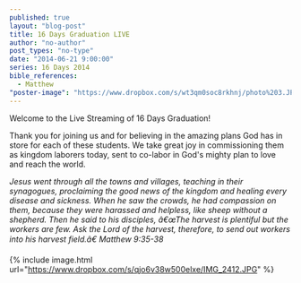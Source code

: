 ```yaml
---
published: true
layout: "blog-post"
title: 16 Days Graduation LIVE
author: "no-author"
post_types: "no-type"
date: "2014-06-21 9:00:00"
series: 16 Days 2014
bible_references: 
  - Matthew
"poster-image": "https://www.dropbox.com/s/wt3qm0soc8rkhnj/photo%203.JPG"
---
```


Welcome to the Live Streaming of 16 Days Graduation!

Thank you for joining us and for believing in the amazing plans God has in store for each of these students.  We take great joy in commissioning them as kingdom laborers today, sent to co-labor in God's mighty plan to love and reach the world.

*Jesus went through all the towns and villages, teaching in their synagogues, proclaiming the good news of the kingdom and healing every disease and sickness. When he saw the crowds, he had compassion on them, because they were harassed and helpless, like sheep without a shepherd. Then he said to his disciples, â€œThe harvest is plentiful but the workers are few. Ask the Lord of the harvest, therefore, to send out workers into his harvest field.â€  Matthew 9:35-38*

{% include image.html url="https://www.dropbox.com/s/qjo6v38w500elxe/IMG_2412.JPG" %}